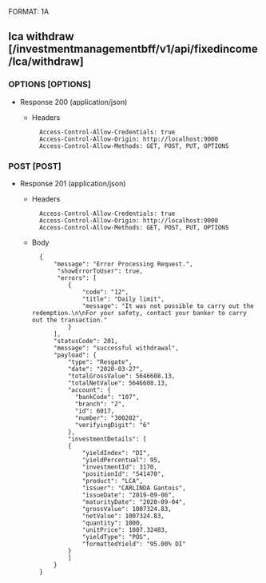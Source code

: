 FORMAT: 1A

## lca withdraw [/investmentmanagementbff/v1/api/fixedincome/lca/withdraw]

### OPTIONS [OPTIONS]

+ Response 200 (application/json)

  + Headers

          Access-Control-Allow-Credentials: true
          Access-Control-Allow-Origin: http://localhost:9000
          Access-Control-Allow-Methods: GET, POST, PUT, OPTIONS

### POST [POST]

+ Response 201 (application/json)

  + Headers

          Access-Control-Allow-Credentials: true
          Access-Control-Allow-Origin: http://localhost:9000
          Access-Control-Allow-Methods: GET, POST, PUT, OPTIONS


  + Body

          {
              "message": "Error Processing Request.",
               "showErrorToUser": true,
               "errors": [
                  {
                      "code": "12",
                      "title": "Daily limit",
                      "message": "It was not possible to carry out the redemption.\n\nFor your safety, contact your banker to carry out the transaction."
                  }
              ],
              "statusCode": 201,
              "message": "successful withdrawal",
              "payload": {
                  "type": "Resgate",
                  "date": "2020-03-27",
                  "totalGrossValue": 5646608.13,
                  "totalNetValue": 5646608.13,
                  "account": {
                    "bankCode": "107",
                    "branch": "2",
                    "id": 6017,
                    "number": "300202",
                    "verifyingDigit": "6"
                  },
                  "investmentDetails": [
                  {
                      "yieldIndex": "DI",
                      "yieldPercentual": 95,
                      "investmentId": 3170,
                      "positionId": "541470",
                      "product": "LCA",
                      "issuer": "CARLINDA Gantois",
                      "issueDate": "2019-09-06",
                      "maturityDate": "2020-09-04",
                      "grossValue": 1007324.83,
                      "netValue": 1007324.83,
                      "quantity": 1000,
                      "unitPrice": 1007.32483,
                      "yieldType": "PÓS",
                      "formattedYield": "95.00% DI"
                  }
                  ]
              }
          }
